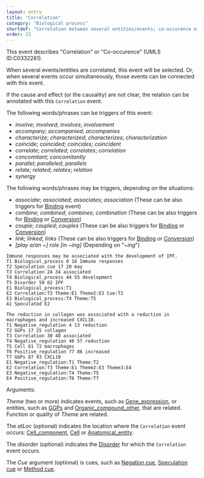 ```yaml
---
layout: entry
title: "Correlation"
category: "Biological process"
shortdef: "Correlation between several entities/events; co-occurence of several events"
order: 23
---
```

<!---
This event is based on the <a href="http://www.nactem.ac.uk/meta-knowledge/">GENIA-Meta-knowledge corpus</a> at <a href="http://www.nactem.ac.uk/">NaCTeM</a>.
--->

This event describes "Correlation" or "Co-occurence" (UMLS ID:C0332281).

When several events/entities are correlated, this event will be selected. Or, when several events occur simultaneously, those events can be connected with this event.

If the cause and effect (or the causality) are not clear, the relation can be annotated with this `Correlation` event.

<!---
If it is not clear whether the trigger words are "positive" or "negative", this "Regulation" event will be selected.
--->

The following words/phrases can be triggers of this event:
- *involve*; *involved*; *involves*; *involvement*
- *accompany*; *accompanied*; *accompanies*
- *characterize*; *characterized*; *characterizes*; *characterization*
- *coincide*; *coincided*; *coincides*; *coincident*
- *correlate*; *correlated*; *correlates*; *correlation*
- *concomitant*; *concomitantly*
- *parallel*; *paralleled*; *parallels*
- *relate*; *related*; *relates*; *relation*
- *synergy*

The following words/phrases may be triggers, depending on the situations:
- *associate*; *associated*; *associates*; *association* (These can be also triggers for [Binding]() event)
- *combine*; *combined*; *combines*; *combination* (These can be also triggers for [Binding]() or [Conversion]())
- *couple*; *coupled*; *couples* (These can be also triggers for [Binding]() or [Conversion]())
- *link*; *linked*; *links* (These can be also triggers for [Binding]() or [Conversion]())
- *[play a/an ~] role [in ~ing]* (Depending on "*~ing*")

~~~ ann
Immune responses may be associated with the development of IPF.
T1 Biological_process 0 16 Immune responses
T2 Speculation_cue 17 20 may
T3 Correlation 24 34 associated
T4 Biological_process 44 55 development
T5 Disorder 59 62 IPF
E1 Biological_process:T1
E2 Correlation:T3 Theme:E1 Theme2:E3 Cue:T2
E3 Biological_process:T4 Theme:T5
A1 Speculated E2
~~~
~~~ ann
The reduction in collagen was associated with a reduction in macrophages and increased CXCL10.
T1 Negative_regulation 4 13 reduction
T2 GGPs 17 25 collagen
T3 Correlation 30 40 associated
T4 Negative_regulation 48 57 reduction
T5 Cell 61 72 macrophages
T6 Positive_regulation 77 86 increased
T7 GGPs 87 93 CXCL10
E1 Negative_regulation:T1 Theme:T2
E2 Correlation:T3 Theme:E1 Theme2:E3 Theme3:E4
E3 Negative_regulation:T4 Theme:T5
E4 Positive_regulation:T6 Theme:T7
~~~

Arguments:

*Theme* (two or more) indicates events, such as [Gene_expression](), or entities, such as [GGPs]() and [Organic_compound_other](), that are related. Function or quality of *Theme* are related.

The *atLoc* (optional) indicates the location where the `Correlation` event occurs: [Cell_component](), [Cell]() or [Anatomical_entity]().

The *disorder* (optional) indicates the [Disorder]() for which the `Correlation` event occurs.

The *Cue* argument (optional) is cues, such as [Negation cue](), [Speculation cue]() or [Method cue]().


<!---
The *atLoc*, *fromLoc* and *toLoc* for this event must be [Subject](), [Anatomical_entity](), [Cell](), [Cell_component]() and [Entity Property]().

The other arguments, such as *Cause*, *Theme*, *Participant*, and *Product*, for this event can be any entities or events.
--->

<!--details-->
